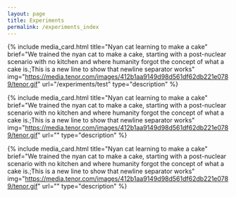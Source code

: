 ```yaml
---
layout: page
title: Experiments
permalink: /experiments_index
---
```

<!--
To add an experiment one must add a line with the following code:

{% include media_card.html title="" brief="" img="" url="" type="" %}

title:  The title of the lecture 
brief:  A string of ; separated sentences that will be put in a bullet list
img:    An image that represents the lecture
url:    The url of the lecture post
type:   The type of the card. Here we use "description".

-->
{% include media_card.html title="Nyan cat learning to make a cake" brief="We trained the nyan cat to make a cake, starting with a post-nuclear scenario with no kitchen and where humanity forgot the concept of what a cake is.;This is a new line to show that newline separator works" img="https://media.tenor.com/images/412b1aa9149d98d561df62db221e0789/tenor.gif" url="/experiments/test" type="description" %}

{% include media_card.html title="Nyan cat learning to make a cake" brief="We trained the nyan cat to make a cake, starting with a post-nuclear scenario with no kitchen and where humanity forgot the concept of what a cake is.;This is a new line to show that newline separator works" img="https://media.tenor.com/images/412b1aa9149d98d561df62db221e0789/tenor.gif" url="" type="description" %}

{% include media_card.html title="Nyan cat learning to make a cake" brief="We trained the nyan cat to make a cake, starting with a post-nuclear scenario with no kitchen and where humanity forgot the concept of what a cake is.;This is a new line to show that newline separator works" img="https://media.tenor.com/images/412b1aa9149d98d561df62db221e0789/tenor.gif" url="" type="description" %}


